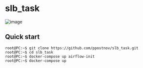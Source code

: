 # slb_task


![image](https://user-images.githubusercontent.com/10743400/135838044-7dd94cae-fe1d-41bb-86fe-1b41056ec397.png)

## Quick start

```console
root@PC:~$ git clone https://github.com/ppostnov/slb_task.git
root@PC:~$ cd slb_task
root@PC:~$ docker-compose up airflow-init
root@PC:~$ docker-compose up
```
